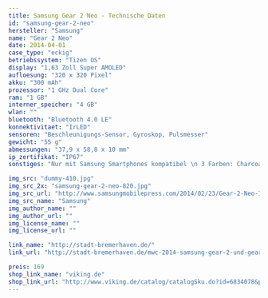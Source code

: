 ```yaml
---
title: Samsung Gear 2 Neo - Technische Daten
id: "samsung-gear-2-neo"
hersteller: "Samsung"
name: "Gear 2 Neo"
date: 2014-04-01
case_type: "eckig"
betriebssystem: "Tizen OS"
display: "1,63 Zoll Super AMOLED"
aufloesung: "320 x 320 Pixel"
akku: "300 mAh"
prozessor: "1 GHz Dual Core"
ram: "1 GB"
interner_speicher: "4 GB"
wlan: ""
bluetooth: "Bluetooth 4.0 LE"
konnektivitaet: "IrLED"
sensoren: "Beschleunigungs-Sensor, Gyroskop, Pulsmesser"
gewicht: "55 g"
abmessungen: "37,9 x 58,8 x 10 mm"
ip_zertifikat: "IP67"
sonstiges: "Nur mit Samsung Smartphones kompatibel \n 3 Farben: Charcoal Black, Mocha Grey und Wild Orange "

img_src: "dummy-410.jpg"
img_src_2x: "samsung-gear-2-neo-820.jpg"
img_src_url: "http://www.samsungmobilepress.com/2014/02/23/Gear-2-Neo-Image"
img_src_name: "Samsung"
img_author_name: ""
img_author_url: ""
img_license_name: ""
img_license_url: ""

link_name: "http://stadt-bremerhaven.de/"
link_url: "http://stadt-bremerhaven.de/mwc-2014-samsung-gear-2-und-gear-2-neo-offiziell-vorgestellt-erste-tizen-produkte/"

preis: 169
shop_link_name: "viking.de"
shop_link_url: "http://www.viking.de/catalog/catalogSku.do?id=6834078&pr=Q89"
---
```

